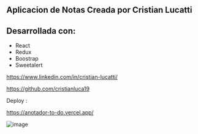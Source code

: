 ## Aplicacion de Notas Creada por Cristian Lucatti

## Desarrollada con:
- React
- Redux
- Boostrap
- Sweetalert



https://www.linkedin.com/in/cristian-lucatti/


https://github.com/cristianluca19


Deploy :

https://anotador-to-do.vercel.app/

![image](https://user-images.githubusercontent.com/66442589/117511006-72592500-af63-11eb-8e4e-7fae16937919.png)

